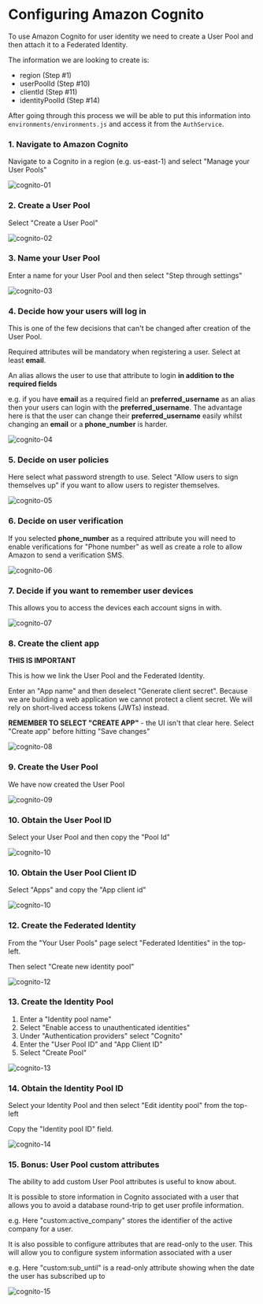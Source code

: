 # Configuring Amazon Cognito

To use Amazon Cognito for user identity we need to create a User Pool and then attach it to a Federated Identity.

The information we are looking to create is:
 
* region (Step #1)
* userPoolId (Step #10)
* clientId (Step #11)
* identityPoolId (Step #14)

After going through this process we will be able to put this information into `environments/environments.js` and 
access it from the `AuthService`. 

### 1. Navigate to Amazon Cognito

Navigate to a Cognito in a region (e.g. us-east-1) and select "Manage your User Pools"

![cognito-01](cognito-01.png?raw=true)

### 2. Create a User Pool

Select "Create a User Pool"

![cognito-02](cognito-02.png?raw=true)

### 3. Name your User Pool

Enter a name for your User Pool and then select "Step through settings"

![cognito-03](cognito-03.png?raw=true)

### 4. Decide how your users will log in

This is one of the few decisions that can't be changed after creation of the User Pool.

Required attributes will be mandatory when registering a user.  Select at least **email**. 

An alias allows the user to use that attribute to login **in addition to the required fields**

e.g. if you have **email** as a required field an **preferred_username** as an alias then your users
can login with the **preferred_username**.  The advantage here is that the user can change their 
**preferred_username** easily whilst changing an **email** or a **phone_number** is harder.

![cognito-04](cognito-04.png?raw=true)

### 5. Decide on user policies

Here select what password strength to use.  Select "Allow users to sign themselves up" if you want to allow 
users to register themselves.

![cognito-05](cognito-05.png?raw=true)

### 6. Decide on user verification

If you selected **phone_number** as a required attribute you will need to enable verifications for 
"Phone number" as well as create a role to allow Amazon to send a verification SMS.

![cognito-06](cognito-06.png?raw=true)

### 7. Decide if you want to remember user devices

This allows you to access the devices each account signs in with.

![cognito-07](cognito-07.png?raw=true)

### 8. Create the client app

**THIS IS IMPORTANT**

This is how we link the User Pool and the Federated Identity.

Enter an "App name" and then deselect "Generate client secret".  Because we are building a web application we 
cannot protect a client secret.  We will rely on short-lived access tokens (JWTs) instead.

**REMEMBER TO SELECT "CREATE APP"** - the UI isn't that clear here.  Select "Create app" before hitting "Save changes"

![cognito-08](cognito-08.png?raw=true)

### 9. Create the User Pool

We have now created the User Pool

![cognito-09](cognito-09.png?raw=true)

### 10. Obtain the User Pool ID

Select your User Pool and then copy the "Pool Id"

![cognito-10](cognito-10.png?raw=true)

### 10. Obtain the User Pool Client ID

Select "Apps" and copy the "App client id"

![cognito-10](cognito-10.png?raw=true)

### 12. Create the Federated Identity

From the "Your User Pools" page select "Federated Identities" in the top-left.

Then select "Create new identity pool"

![cognito-12](cognito-12.png?raw=true)

### 13. Create the Identity Pool

1. Enter a "Identity pool name"
1. Select "Enable access to unauthenticated identities"
1. Under "Authentication providers" select "Cognito"
1. Enter the "User Pool ID" and "App Client ID"
1. Select "Create Pool"

![cognito-13](cognito-13.png?raw=true)

### 14. Obtain the Identity Pool ID

Select your Identity Pool and then select "Edit identity pool" from the top-left

Copy the "Identity pool ID" field.

![cognito-14](cognito-14.png?raw=true)

### 15. Bonus: User Pool custom attributes

The ability to add custom User Pool attributes is useful to know about.

It is possible to store information in Cognito associated with a user that allows you to avoid
a database round-trip to get user profile information.

e.g. Here "custom:active_company" stores the identifier of the active company for a user.

It is also possible to configure attributes that are read-only to the user.  This will allow you to configure system 
information associated with a user
  
e.g. Here "custom:sub_until" is a read-only attribute showing when the date the user has subscribed up to

![cognito-15](cognito-15.png?raw=true)

